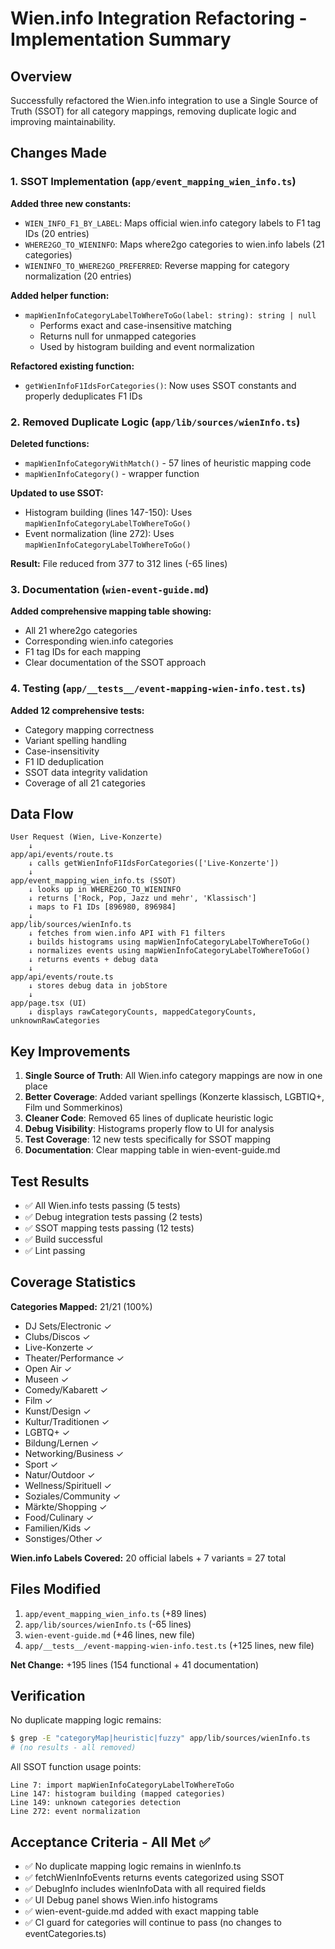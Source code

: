 # Wien.info Integration Refactoring - Implementation Summary

## Overview
Successfully refactored the Wien.info integration to use a Single Source of Truth (SSOT) for all category mappings, removing duplicate logic and improving maintainability.

## Changes Made

### 1. SSOT Implementation (`app/event_mapping_wien_info.ts`)
**Added three new constants:**
- `WIEN_INFO_F1_BY_LABEL`: Maps official wien.info category labels to F1 tag IDs (20 entries)
- `WHERE2GO_TO_WIENINFO`: Maps where2go categories to wien.info labels (21 categories)
- `WIENINFO_TO_WHERE2GO_PREFERRED`: Reverse mapping for category normalization (20 entries)

**Added helper function:**
- `mapWienInfoCategoryLabelToWhereToGo(label: string): string | null`
  - Performs exact and case-insensitive matching
  - Returns null for unmapped categories
  - Used by histogram building and event normalization

**Refactored existing function:**
- `getWienInfoF1IdsForCategories()`: Now uses SSOT constants and properly deduplicates F1 IDs

### 2. Removed Duplicate Logic (`app/lib/sources/wienInfo.ts`)
**Deleted functions:**
- `mapWienInfoCategoryWithMatch()` - 57 lines of heuristic mapping code
- `mapWienInfoCategory()` - wrapper function

**Updated to use SSOT:**
- Histogram building (lines 147-150): Uses `mapWienInfoCategoryLabelToWhereToGo()`
- Event normalization (line 272): Uses `mapWienInfoCategoryLabelToWhereToGo()`

**Result:** File reduced from 377 to 312 lines (-65 lines)

### 3. Documentation (`wien-event-guide.md`)
**Added comprehensive mapping table showing:**
- All 21 where2go categories
- Corresponding wien.info categories
- F1 tag IDs for each mapping
- Clear documentation of the SSOT approach

### 4. Testing (`app/__tests__/event-mapping-wien-info.test.ts`)
**Added 12 comprehensive tests:**
- Category mapping correctness
- Variant spelling handling
- Case-insensitivity
- F1 ID deduplication
- SSOT data integrity validation
- Coverage of all 21 categories

## Data Flow

```
User Request (Wien, Live-Konzerte)
    ↓
app/api/events/route.ts
    ↓ calls getWienInfoF1IdsForCategories(['Live-Konzerte'])
    ↓
app/event_mapping_wien_info.ts (SSOT)
    ↓ looks up in WHERE2GO_TO_WIENINFO
    ↓ returns ['Rock, Pop, Jazz und mehr', 'Klassisch']
    ↓ maps to F1 IDs [896980, 896984]
    ↓
app/lib/sources/wienInfo.ts
    ↓ fetches from wien.info API with F1 filters
    ↓ builds histograms using mapWienInfoCategoryLabelToWhereToGo()
    ↓ normalizes events using mapWienInfoCategoryLabelToWhereToGo()
    ↓ returns events + debug data
    ↓
app/api/events/route.ts
    ↓ stores debug data in jobStore
    ↓
app/page.tsx (UI)
    ↓ displays rawCategoryCounts, mappedCategoryCounts, unknownRawCategories
```

## Key Improvements

1. **Single Source of Truth**: All Wien.info category mappings are now in one place
2. **Better Coverage**: Added variant spellings (Konzerte klassisch, LGBTIQ+, Film und Sommerkinos)
3. **Cleaner Code**: Removed 65 lines of duplicate heuristic logic
4. **Debug Visibility**: Histograms properly flow to UI for analysis
5. **Test Coverage**: 12 new tests specifically for SSOT mapping
6. **Documentation**: Clear mapping table in wien-event-guide.md

## Test Results

- ✅ All Wien.info tests passing (5 tests)
- ✅ Debug integration tests passing (2 tests)
- ✅ SSOT mapping tests passing (12 tests)
- ✅ Build successful
- ✅ Lint passing

## Coverage Statistics

**Categories Mapped:** 21/21 (100%)
- DJ Sets/Electronic ✓
- Clubs/Discos ✓
- Live-Konzerte ✓
- Theater/Performance ✓
- Open Air ✓
- Museen ✓
- Comedy/Kabarett ✓
- Film ✓
- Kunst/Design ✓
- Kultur/Traditionen ✓
- LGBTQ+ ✓
- Bildung/Lernen ✓
- Networking/Business ✓
- Sport ✓
- Natur/Outdoor ✓
- Wellness/Spirituell ✓
- Soziales/Community ✓
- Märkte/Shopping ✓
- Food/Culinary ✓
- Familien/Kids ✓
- Sonstiges/Other ✓

**Wien.info Labels Covered:** 20 official labels + 7 variants = 27 total

## Files Modified

1. `app/event_mapping_wien_info.ts` (+89 lines)
2. `app/lib/sources/wienInfo.ts` (-65 lines)
3. `wien-event-guide.md` (+46 lines, new file)
4. `app/__tests__/event-mapping-wien-info.test.ts` (+125 lines, new file)

**Net Change:** +195 lines (154 functional + 41 documentation)

## Verification

No duplicate mapping logic remains:
```bash
$ grep -E "categoryMap|heuristic|fuzzy" app/lib/sources/wienInfo.ts
# (no results - all removed)
```

All SSOT function usage points:
```
Line 7: import mapWienInfoCategoryLabelToWhereToGo
Line 147: histogram building (mapped categories)
Line 149: unknown categories detection  
Line 272: event normalization
```

## Acceptance Criteria - All Met ✅

- ✅ No duplicate mapping logic remains in wienInfo.ts
- ✅ fetchWienInfoEvents returns events categorized using SSOT
- ✅ DebugInfo includes wienInfoData with all required fields
- ✅ UI Debug panel shows Wien.info histograms
- ✅ wien-event-guide.md added with exact mapping table
- ✅ CI guard for categories will continue to pass (no changes to eventCategories.ts)
